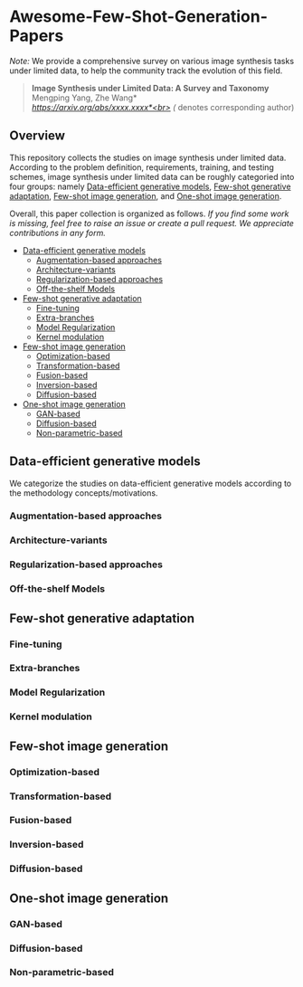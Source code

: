 # Awesome-Few-Shot-Generation-Papers
*Note:* We provide a comprehensive survey on various image synthesis tasks under limited data, to help the community track the evolution of this field.

> **Image Synthesis under Limited Data: A Survey and Taxonomy** <br>
> Mengping Yang, Zhe Wang*<br>
> *https://arxiv.org/abs/xxxx.xxxx*<br>
> (* denotes corresponding author)


## Overview

This repository collects the studies on image synthesis under limited data.
According to the problem definition, requirements, training, and testing schemes, image synthesis under limited data can be roughly categoried into four groups: namely
[Data-efficient generative models](#Data-efficient-generative-models),
[Few-shot generative adaptation](Few-shot-generative-adaptation),
[Few-shot image generation](Few-shot-image-generaion),
and [One-shot image generation](One-shot-image-generation).


Overall, this paper collection is organized as follows. *If you find some work is missing, feel free to raise an issue or create a pull request. We appreciate contributions in any form.*

- [Data-efficient generative models](#Data-efficient-generative-models)
  - [Augmentation-based approaches](#augmentation-based)
  - [Architecture-variants](#architecture)
  - [Regularization-based approaches](#regularization)
  - [Off-the-shelf Models](#off-the-shelf)
- [Few-shot generative adaptation](Few-shot-generative-adaptation)
  - [Fine-tuning](#fine-tuning)
  - [Extra-branches](#extra-branches)
  - [Model Regularization](#regularization-1)
  - [Kernel modulation](#kernel-modulation)
- [Few-shot image generation](Few-shot-image-generaion)
  - [Optimization-based](optimization-based)
  - [Transformation-based](transformation-based)
  - [Fusion-based](fusion-based)
  - [Inversion-based](inversion-based)
  - [Diffusion-based](diffusion-based)
- [One-shot image generation](One-shot-image-generation)
  - [GAN-based](gan-based)
  - [Diffusion-based](diffusion-based-1)
  - [Non-parametric-based](non-parametric)


## Data-efficient generative models
We categorize the studies on data-efficient generative models according to the methodology concepts/motivations.

### Augmentation-based approaches

### Architecture-variants

### Regularization-based approaches

### Off-the-shelf Models

## Few-shot generative adaptation

### Fine-tuning

### Extra-branches

### Model Regularization

### Kernel modulation

## Few-shot image generation

### Optimization-based

### Transformation-based

### Fusion-based

### Inversion-based

### Diffusion-based

## One-shot image generation

### GAN-based

### Diffusion-based

### Non-parametric-based
